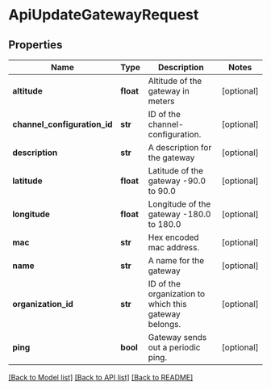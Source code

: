 # ApiUpdateGatewayRequest

## Properties
Name | Type | Description | Notes
------------ | ------------- | ------------- | -------------
**altitude** | **float** | Altitude of the gateway in meters | [optional] 
**channel_configuration_id** | **str** | ID of the channel-configuration. | [optional] 
**description** | **str** | A description for the gateway | [optional] 
**latitude** | **float** | Latitude of the gateway -90.0 to 90.0 | [optional] 
**longitude** | **float** | Longitude of the gateway -180.0 to 180.0 | [optional] 
**mac** | **str** | Hex encoded mac address. | [optional] 
**name** | **str** | A name for the gateway | [optional] 
**organization_id** | **str** | ID of the organization to which this gateway belongs. | [optional] 
**ping** | **bool** | Gateway sends out a periodic ping. | [optional] 

[[Back to Model list]](../README.md#documentation-for-models) [[Back to API list]](../README.md#documentation-for-api-endpoints) [[Back to README]](../README.md)



